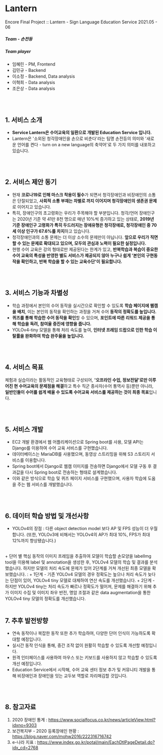 # Lantern
Encore Final Project :: Lantern - Sign Language Education Service 2021.05 - 06


##### Team - 손전등
##### Team player
 + 임혜린 - PM, Frontend
 + 김민규 - Backend
 + 이소정 - Backend, Data analysis
 + 이혁희 - Data analysis
 + 조은상 - Data analysis    

<br/>
<br/>

## 1. 서비스 소개

+ **Service Lantern은 수어교육의 일환으로 개발된 Education Service 입니다.**
+ Lantern은 '소외된 청각장애인을 손으로 비춘다'라는 팀명 손전등의 의미와 '새로운 언어를 켠다 - turn on a new language의 축약어'로 두 가지 의미를 내포하고 있습니다.    

<br/>
<br/>

## 2. 서비스 제안 동기

+ 현재 **코로나19로 인해 마스크 착용이 필수**가 되면서 청각장애인과 비장애인의 소통은 단절되었고, **사회적 소통 부재는 차별로 까지 이어지며 청각장애인의 생존권 문제**로 이어지고 있습니다.
+ 특히, 장애인구의 초고령화는 우리가 주목해야 할 부분입니다. 청각/언어 장애인구는 2020년 기준 약 41만 8천 명으로 매년 10%씩 증가하고 있는 상태로, **2019년 기준 장애인구 고령화가 특히 두드러지는 장애유형은 청각장애로, 청각장애인 중 70세 이상 인구가 67.6%를 차지**하고 있습니다.
+ 청각장애인과의 소통 문제는 더 이상 소수의 문제만이 아닙니다. **앞으로 우리가 직면할 수 있는 문제로 확대되고 있으며, 모두의 관심과 노력이 필요한 실정입니다.**
+ 현행 수어 교육은 강의 형태로만 제공된다는 한계가 있고, **반복학습과 복습이 중요한 수어 교육의 특성을 반영한 별도 서비스가 제공되지 않아 누구나 쉽게 '본인의 구현동작을 확인하고, 반복 학습을 할 수 있는 교육수단'이 필요합니다.**   

<br/>
<br/>

## 3. 서비스 기능과 차별성

+ 학습 과정에서 본인의 수어 동작을 실시간으로 확인할 수 있도록 **학습 페이지에 웹캠을 배치**, 이는 본인의 동작을 확인하는 과정을 거쳐 수어 **동작의 정확도를 높입니다.**
+ **퀴즈를 통해 학습한 수어 동작을 확인**할 수 있으며, **포인트에 따른 리워드 제공을 통해 학습을 독려, 참여율 증진에 영향을 줍니다.**
+ YOLOv4-tiny 모델을 통해 처리 속도를 높여, **인터넷 프레임 드랍으로 인한 학습 이탈률을 완화하여 학습 완주율을 높입니다.**    

<br/>
<br/>

## 4. 서비스 목표

체험과 실습이라는 활동적인 교육형태로 구성되어, **'오프라인 수업, 정보전달'로만 이루어진 현 수어교육의 문제점을 해결**하고 특수 직군 종사자(수어 통역사 등)뿐만 아니라, **일반인들이 수어를 쉽게 배울 수 있도록 수어교육 서비스를 제공하는 것이 최종 목표**입니다.    
 
<br/>
<br/>

## 5. 서비스 개발
 
+ EC2 개발 환경에서 웹 어플리케이션으로 Spring boot를 사용, 모델 API는 Django를 이용하여 수어 교육 서비스를 구현했습니다.
+ 데이터베이스는 MariaDB를 사용했으며, 동영상 스트리밍을 위해 S3 스토리지 서비스를 이용합니다. 
+ Spring boot에서 Django로 웹캠 이미지를 전송하면 Django에서 모델 구동 후 결과값을 다시 Spring boot로 전송하는 형태로 설계했습니다.
+ 이와 같은 방식으로 학습 및 퀴즈 페이지 서비스를 구현했으며, 사용자 학습에 도움을 주는 웹 서비스를 개발했습니다.    

<br/>
<br/>

## 6. 데이터 학습 방법 및 개선사항

+ YOLOv4의 장점 : 
   다른 object detection model 보다 AP 및 FPS 성능이 더 우월합니다. (또한, YOLOv3에 비해서는 YOLOv4의 AP가 최대 10%, FPS가 최대 12%까지 향상됐습니다.)
<br/>
+ 단어 별 핵심 동작의 이미지 프레임을 추출하여 모델이 학습할 손모양을 labelImg tool을 이용해 label 및 annotation을 생성한 후, YOLOv4 모델의 학습 및 결과를 분석했습니다.
  하지만 모델의 처리 속도에 문제가 있어 2단계를 거쳐 개선된 최종 모델을 확보했습니다. :
    + 1단계 - 기존 YOLOv4 모델의 경우 정확도는 높으나 처리 속도가 늦다는 단점이 있어, YOLOv4 tiny 모델로 대체하여 연산 속도를 개선했습니다.
    + 2단계 - 하지만 YOLOv4 tiny는 처리 속도가 빠르나 정확도가 떨어져, 문제를 해결하기 위해 추가 이미지 수집 및 이미지 좌우 반전, 명암 조절과 같은 data augmentation을 통한 YOLOv4 tiny 모델의 정확도를 개선했습니다.    

<br/>
<br/>

## 7. 추후 발전방향

+ 연속 동작이나 복잡한 동작 또한 추가 학습하여, 다양한 단어 인식이 가능하도록 확대할 예정입니다.
+ 실시간 동작 인식을 통해, 중간 조작 없이 원활히 학습할 수 있도록 개선할 예정입니다.
+ 원격 인터페이스를 사용하여 마우스 또는 키보드를 사용하지 않고 학습할 수 있도록 개선 예정입니다.
+ Education Service에서 시작해, 수어 교육 센터 정보 추가 및 커뮤니티 개발을 통해 비장애인과 장애인을 잇는 교두보 역할로 자리매김할 것입니다.    

<br/>
<br/>

## 8. 참고자료

1. 2020 장애인 통계 : https://www.socialfocus.co.kr/news/articleView.html?idxno=9303
2. 보건복지부 - 2020 등록장애인 현황 : https://blog.naver.com/mohw2016/222316716742
3. e-나라 지표 : https://www.index.go.kr/potal/main/EachDtlPageDetail.do?idx_cd=2768    

